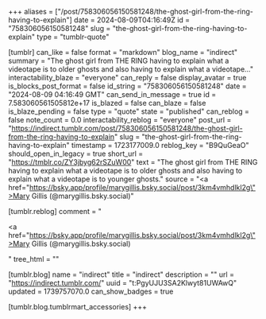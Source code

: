+++
aliases = ["/post/758306056150581248/the-ghost-girl-from-the-ring-having-to-explain"]
date = 2024-08-09T04:16:49Z
id = "758306056150581248"
slug = "the-ghost-girl-from-the-ring-having-to-explain"
type = "tumblr-quote"

[tumblr]
can_like = false
format = "markdown"
blog_name = "indirect"
summary = "The ghost girl from THE RING having to explain what a videotape is to older ghosts and also having to explain what a videotape..."
interactability_blaze = "everyone"
can_reply = false
display_avatar = true
is_blocks_post_format = false
id_string = "758306056150581248"
date = "2024-08-09 04:16:49 GMT"
can_send_in_message = true
id = 7.583060561505812e+17
is_blazed = false
can_blaze = false
is_blaze_pending = false
type = "quote"
state = "published"
can_reblog = false
note_count = 0.0
interactability_reblog = "everyone"
post_url = "https://indirect.tumblr.com/post/758306056150581248/the-ghost-girl-from-the-ring-having-to-explain"
slug = "the-ghost-girl-from-the-ring-having-to-explain"
timestamp = 1723177009.0
reblog_key = "B9QuGeaO"
should_open_in_legacy = true
short_url = "https://tmblr.co/ZY3jbyg62rSZuW00"
text = "The ghost girl from THE RING having to explain what a videotape is to older ghosts and also having to explain what a videotape is to younger ghosts."
source = "<a href=\"https://bsky.app/profile/marygillis.bsky.social/post/3km4vmhdlkl2g\">Mary Gillis (@marygillis.bsky.social)</a>"

[tumblr.reblog]
comment = "<p><a href=\"https://bsky.app/profile/marygillis.bsky.social/post/3km4vmhdlkl2g\">Mary Gillis (@marygillis.bsky.social)</a></p>"
tree_html = ""

[tumblr.blog]
name = "indirect"
title = "indirect"
description = ""
url = "https://indirect.tumblr.com/"
uuid = "t:PgyUJU3SA2Klwyt81UWAwQ"
updated = 1739757070.0
can_show_badges = true

[tumblr.blog.tumblrmart_accessories]
+++
